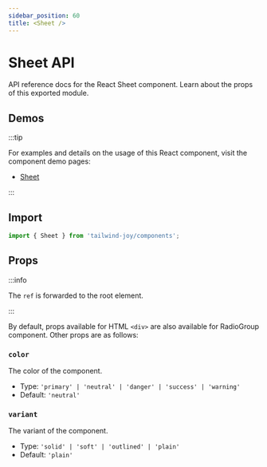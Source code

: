 ```yaml
---
sidebar_position: 60
title: <Sheet />
---
```


# Sheet API

<AvailableFrom version="0.3.0" />

API reference docs for the React Sheet component.
Learn about the props of this exported module.

## Demos

:::tip

For examples and details on the usage of this React component, visit the component demo pages:

- [Sheet](../components/sheet)

:::

## Import

```jsx
import { Sheet } from 'tailwind-joy/components';
```

## Props

:::info

The `ref` is forwarded to the root element.

:::

By default, props available for HTML `<div>` are also available for RadioGroup component.
Other props are as follows:

### `color`

The color of the component.

- Type: `'primary' | 'neutral' | 'danger' | 'success' | 'warning'`
- Default: `'neutral'`

### `variant`

The variant of the component.

- Type: `'solid' | 'soft' | 'outlined' | 'plain'`
- Default: `'plain'`
